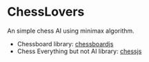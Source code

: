 # ChessLovers

An simple chess AI using minimax algorithm.

- Chessboard library: [chessboardjs](https://chessboardjs.com/index.html)
- Chess Everything but not AI library: [chessjs](https://github.com/jhlywa/chess.js)
